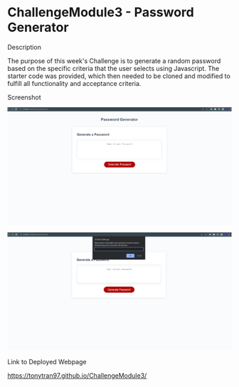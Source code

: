 # ChallengeModule3 - Password Generator 

Description 

The purpose of this week's Challenge is to generate a random password based on the specific criteria that the user selects using Javascript. The starter code was provided,
which then needed to be cloned and modified to fulfill all functionality and acceptance criteria. 

Screenshot

![Mock-Up](Develop/images/PasswordGenerator.png)

![Testing-Code](Develop/images/Test.png)

Link to Deployed Webpage

https://tonytran97.github.io/ChallengeModule3/

